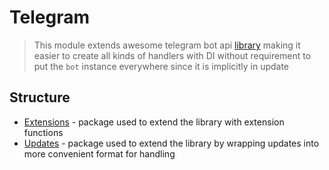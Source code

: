 # Telegram
> This module extends awesome telegram bot api [library](https://github.com/InsanusMokrassar/TelegramBotAPI) making it easier to create all kinds of handlers with DI without requirement to put the `bot` instance everywhere since it is implicitly in update

## Structure 
- [Extensions](src/main/kotlin/me/y9san9/telegram/extensions) - package used to extend the library with extension functions
- [Updates](src/main/kotlin/me/y9san9/telegram/updates) - package used to extend the library by wrapping updates into more convenient format for handling
